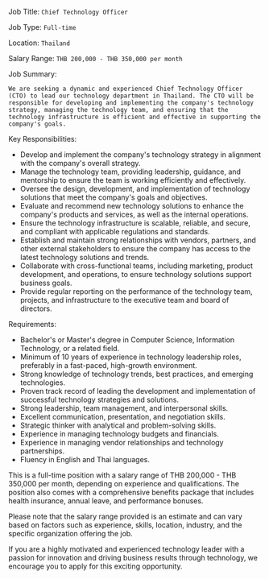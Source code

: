 Job Title: `Chief Technology Officer`

Job Type: `Full-time`

Location: `Thailand`

Salary Range: `THB 200,000 - THB 350,000 per month`

Job Summary:

`We are seeking a dynamic and experienced Chief Technology Officer (CTO) to lead our technology department in Thailand. The CTO will be responsible for developing and implementing the company's technology strategy, managing the technology team, and ensuring that the technology infrastructure is efficient and effective in supporting the company's goals.`

Key Responsibilities:

* Develop and implement the company's technology strategy in alignment with the company's overall strategy.
* Manage the technology team, providing leadership, guidance, and mentorship to ensure the team is working efficiently and effectively.
* Oversee the design, development, and implementation of technology solutions that meet the company's goals and objectives.
* Evaluate and recommend new technology solutions to enhance the company's products and services, as well as the internal operations.
* Ensure the technology infrastructure is scalable, reliable, and secure, and compliant with applicable regulations and standards.
* Establish and maintain strong relationships with vendors, partners, and other external stakeholders to ensure the company has access to the latest technology solutions and trends.
* Collaborate with cross-functional teams, including marketing, product development, and operations, to ensure technology solutions support business goals.
* Provide regular reporting on the performance of the technology team, projects, and infrastructure to the executive team and board of directors.

Requirements:

* Bachelor's or Master's degree in Computer Science, Information Technology, or a related field.
* Minimum of 10 years of experience in technology leadership roles, preferably in a fast-paced, high-growth environment.
* Strong knowledge of technology trends, best practices, and emerging technologies.
* Proven track record of leading the development and implementation of successful technology strategies and solutions.
* Strong leadership, team management, and interpersonal skills.
* Excellent communication, presentation, and negotiation skills.
* Strategic thinker with analytical and problem-solving skills.
* Experience in managing technology budgets and financials.
* Experience in managing vendor relationships and technology partnerships.
* Fluency in English and Thai languages.

This is a full-time position with a salary range of THB 200,000 - THB 350,000 per month, depending on experience and qualifications. The position also comes with a comprehensive benefits package that includes health insurance, annual leave, and performance bonuses.

Please note that the salary range provided is an estimate and can vary based on factors such as experience, skills, location, industry, and the specific organization offering the job.

If you are a highly motivated and experienced technology leader with a passion for innovation and driving business results through technology, we encourage you to apply for this exciting opportunity.